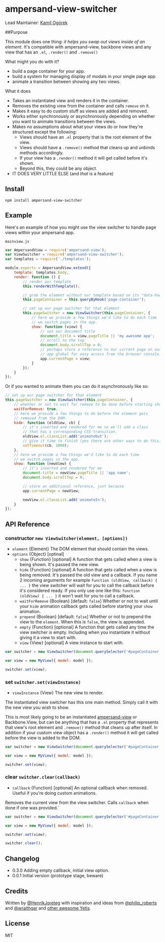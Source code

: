 # ampersand-view-switcher

Lead Maintainer: [Kamil Ogórek](https://github.com/kamilogorek)

##Purpose

This module does one thing: *it helps you swap out views inside of an element*. It's compatible with ampersand-view, backbone views and any view that has an `.el`, `.render()` and `.remove()`

What might you do with it?
- build a page container for your app.
- build a system for managing display of modals in your single page app.
- animate a transition between showing any two views.

What it does
- Takes an instantiated view and renders it in the container.
- Removes the existing view from the container and calls `remove` on it.
- Makes it easy to do custom stuff as views are added and removed.
- Works either synchronously or asynchronously depending on whether you want to animate transitions between the views.
- Makes no assumptions about what your views do or how they're structured except the following:
    - Views should have an `.el` property that is the root element of the view.
    - Views should have a `.remove()` method that cleans up and unbinds methods accordingly.
    - If your view has a `.render()` method it will get called before it's shown.
    - Beyond this, they could be any object.
- IT DOES VERY LITTLE ELSE (and *that* is a feature)

## Install

```
npm install ampersand-view-switcher
```

## Example

Here's an example of how you might use the view switcher to handle page views within your ampersand app.

`mainview.js`

```js
var AmpersandView = require('ampersand-view');
var ViewSwitcher = require('ampersand-view-switcher');
var templates = require('./templates');

module.exports = AmpersandView.extend({
    template: templates.body,
    render: function () {
        // render our template
        this.renderWithTemplate();

        // grab the element without our template based on its "data-hook" attribute
        this.pageContainer = this.queryByHook('page-container');

        // set up our page switcher for that element
        this.pageSwitcher = new ViewSwitcher(this.pageContainer, {
            // here we provide a few things we'd like to do each time
            // we switch pages in the app.
            show: function (view) {
                // set our document title
                document.title = view.pageTitle || 'my awesome app';
                // scroll to the top
                document.body.scrollTop = 0;
                // perhaps store a reference to our current page on our
                // app global for easy access from the browser console.
                app.currentPage = view;
            }
        });
    }
});
```

Or if you wanted to animate them you can do it asynchronously like so:

```js
// set up our page switcher for that element
this.pageSwitcher = new ViewSwitcher(this.pageContainer, {
    // whether or not to wait for remove to be done before starting show
    waitForRemove: true,
    // here we provide a few things to do before the element gets
    // removed from the DOM.
    hide: function (oldView, cb) {
        // it's inserted and rendered for me so we'll add a class
        // that has a corresponding CSS transition.
        oldView.el.classList.add('animateOut');
        // give it time to finish (yes there are other ways to do this)
        setTimeout(cb, 1000);
    },
    // here we provide a few things we'd like to do each time
    // we switch pages in the app.
    show: function (newView) {
        // it's inserted and rendered for me
        document.title = newView.pageTitle || 'app name';
        document.body.scrollTop = 0;

        // store an additional reference, just because
        app.currentPage = newView;

        newView.el.classList.add('animateIn');
    }
});
```


## API Reference

### constructor `new ViewSwitcher(element, [options])`

* `element` {Element} The DOM element that should contain the views.
* `options` {Object} [optinal]
    * `show` {Function} [optional] A function that gets called when a view is being shown. It's passed the new view.
    * `hide` {Function} [optional] A function that gets called when a view is being removed. It's passed the old view and a callback. If you name 2 incoming arguments for example `function (oldView, callback) { ... }` the view switcher will wait for you to call the callback before it's considered ready. If you only use one like this: `function (oldView) { ... }` it won't wait for you to call a callback.
    * `waitForRemove` {Boolean} [default: `false`] Whether or not to wait until your `hide` animation callback gets called before starting your `show` animation.
    * `prepend` {Boolean} [default: `false`] Whether or not to prepend the view to the `element`. When this is `false`, the view is appended.
    * `empty` {Function} [optional] A function that gets called any time the view switcher is empty. Including when you instantiate it without giving it a view to start with.
    * `view` {View} [optional] A view instance to start with.

```javascript
var switcher = new ViewSwitcher(document.querySelector('#pageContainer'));

var view = new MyView({ model: model });

switcher.set(view);
```

### set `switcher.set(viewInstance)`

* `viewInstance` {View} The new view to render.

The instantiated view switcher has this one main method. Simply call it with the new view you wish to show.

This is most likely going to be an instantiated [ampersand-view](https://github.com/ampersandjs/ampersand-view) or Backbone.View, but can be anything that has a `.el` property that represents that view's root element and `.remove()` method that cleans up after itself. In addition if your custom view object has a `.render()` method it will get called before the view is added to the DOM.

```javascript
var switcher = new ViewSwitcher(document.querySelector('#pageContainer'));

var view = new MyView({ model: model });

switcher.set(view);
```

### clear `switcher.clear(callback)`

* `callback` {Function} [optional] An optional callback when removed. Useful if you're doing custom animations.

Removes the current view from the view switcher. Calls `callback` when done if one was provided.`

```javascript
var switcher = new ViewSwitcher(document.querySelector('#pageContainer'));

var view = new MyView({ model: model });

switcher.set(view);

switcher.clear();
```

## Changelog

- 0.3.0 Adding empty callback, initial view option.
- 0.0.1 Initial version (prototype stage, beware)

<!-- starthide -->

## Credits

Written by [@HenrikJoreteg](http://twitter.com/henrikjoreteg) with inspiration and ideas from [@philip_roberts](http://twitter.com/philip_roberts) and [@wraithgar](http://twitter.com/wraithgar) and [other awesome Yetis](http://andyet.com/team).


## License

MIT

<!-- endhide -->

